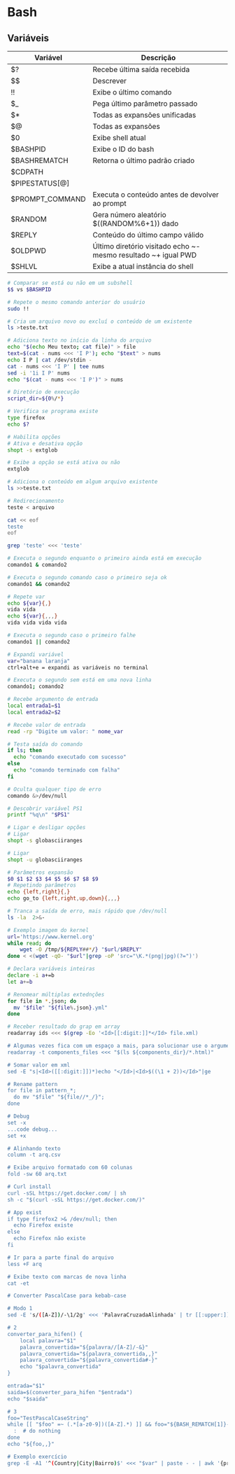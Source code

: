 # Bash

## Variáveis
| Variável | Descrição
| --- | --- |
| $? | Recebe última saída recebida |
| $$ | Descrever |
| !! | Exibe o último comando |
| $_ | Pega último parâmetro passado |
| $* | Todas as expansões unificadas |
| $@ | Todas as expansões |
| $0 | Exibe shell atual |
| $BASHPID | Exibe o ID do bash |
| $BASHREMATCH | Retorna o último padrão criado |
| $CDPATH | |
| $PIPESTATUS[@] | |
| $PROMPT_COMMAND | Executa o conteúdo antes de devolver ao prompt |
| $RANDOM | Gera número aleatório $((RANDOM%6+1)) dado |
| $REPLY | Conteúdo do último campo válido |
| $OLDPWD | Último diretório visitado echo ~- mesmo resultado ~+ igual PWD |
| $SHLVL | Exibe a atual instância do shell |

```bash
# Comparar se está ou não em um subshell
$$ vs $BASHPID

# Repete o mesmo comando anterior do usuário
sudo !!

# Cria um arquivo novo ou excluí o conteúdo de um existente
ls >teste.txt

# Adiciona texto no início da linha do arquivo
echo "$(echo Meu texto; cat file)" > file
text=$(cat - nums <<< 'I P'); echo "$text" > nums
echo I P | cat /dev/stdin -
cat - nums <<< 'I P' | tee nums
sed -i '1i I P' nums
echo "$(cat - nums <<< 'I P')" > nums

# Diretório de execução
script_dir=${0%/*}

# Verifica se programa existe
type firefox
echo $?

# Habilita opções
# Ativa e desativa opção
shopt -s extglob

# Exibe a opção se está ativa ou não
extglob

# Adiciona o conteúdo em algum arquivo existente
ls >>teste.txt

# Redirecionamento
teste < arquivo

cat << eof
teste
eof

grep 'teste' <<< 'teste'

# Executa o segundo enquanto o primeiro ainda está em execução
comando1 & comando2

# Executa o segundo comando caso o primeiro seja ok
comando1 && comando2

# Repete var
echo ${var}{,}
vida vida
echo ${var}{,,,}
vida vida vida vida

# Executa o segundo caso o primeiro falhe
comando1 || comando2

# Expandi variável
var="banana laranja"
ctrl+alt+e = expandi as variáveis no terminal

# Executa o segundo sem está em uma nova linha
comando1; comando2

# Recebe argumento de entrada
local entrada1=$1
local entrada2=$2

# Recebe valor de entrada
read -rp "Digite um valor: " nome_var

# Testa saída do comando
if ls; then
  echo "comando executado com sucesso"
else
  echo "comando terminado com falha"
fi

# Oculta qualquer tipo de erro
comando &>/dev/null

# Descobrir variável PS1
printf "%q\n" "$PS1"

# Ligar e desligar opções
# Ligar
shopt -s globasciiranges

# Ligar
shopt -u globasciiranges

# Parâmetros expansão
$0 $1 $2 $3 $4 $5 $6 $7 $8 $9
# Repetindo parâmetros
echo {left,right}{,}
echo go_to {left,right,up,down}{,,,}

# Tranca a saída de erro, mais rápido que /dev/null
ls -la  2>&-

# Exemplo imagem do kernel
url='https://www.kernel.org'
while read; do
    wget -O /tmp/${REPLY##*/} "$url/$REPLY"
done < <(wget -qO- "$url"|grep -oP 'src="\K.*(png|jpg)(?=")')

# Declara variáveis inteiras 
declare -i a+=b
let a+=b

# Renomear múltiplas extednções
for file in *.json; do
  mv "$file" "${file%.json}.yml"
done

# Receber resultado do grap em array
readarray ids <<< $(grep -Eo '<Id>[[:digit:]]*</Id> file.xml)

# Algumas vezes fica com um espaço a mais, para solucionar use o argumento -t
readarray -t components_files <<< "$(ls ${components_dir}/*.html)"

# Somar valor em xml
sed -E "s|<Id>([[:digit:]])*)echo "</Id>|<Id>$((\1 + 2))</Id>"|ge

# Rename pattern
for file in pattern_*;
  do mv "$file" "${file//*_/}";
done

# Debug
set -x
...code debug...
set +x

# Alinhando texto
column -t arq.csv 

# Exibe arquivo formatado com 60 colunas
fold -sw 60 arq.txt

# Curl install
curl -sSL https://get.docker.com/ | sh
sh -c "$(curl -sSL https://get.docker.com/)"

# App exist
if type firefox2 >& /dev/null; then  
  echo Firefox existe
else
  echo Firefox não existe
fi

# Ir para a parte final do arquivo
less +F arq

# Exibe texto com marcas de nova linha
cat -et

# Converter PascalCase para kebab-case

# Modo 1
sed -E 's/([A-Z])/-\1/2g' <<< 'PalavraCruzadaAlinhada' | tr [[:upper:]] [[:lower:]]

# 2
converter_para_hifen() {
    local palavra="$1"
    palavra_convertida="${palavra//[A-Z]/-&}"
    palavra_convertida="${palavra_convertida,,}"
    palavra_convertida="${palavra_convertida#-}"
    echo "$palavra_convertida"
}

entrada="$1"
saida=$(converter_para_hifen "$entrada")
echo "$saida"

# 3
foo="TestPascalCaseString"
while [[ "$foo" =~ (.*[a-z0-9])([A-Z].*) ]] && foo="${BASH_REMATCH[1]}-${BASH_REMATCH[2]}"; do
  :  # do nothing
done
echo "${foo,,}"

# Exemplo exercício
grep -E -A1 '^(Country|City|Bairro)$' <<< "$var" | paste - - | awk '{print $1 "\t-\t" $2}'
```
